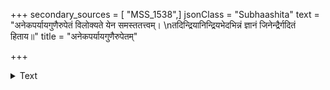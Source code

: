 +++
secondary_sources = [ "MSS_1538",]
jsonClass = "Subhaashita"
text = "अनेकपर्यायगुणैरुपेतं विलोक्यते येन समस्ततत्त्वम्।  \nतदिन्द्रियानिन्द्रियभेदभिन्नं ज्ञानं जिनेन्द्रैर्गदितं हिताय॥"
title = "अनेकपर्यायगुणैरुपेतम्"

+++

<details><summary>Text</summary>

अनेकपर्यायगुणैरुपेतं विलोक्यते येन समस्ततत्त्वम्।  
तदिन्द्रियानिन्द्रियभेदभिन्नं ज्ञानं जिनेन्द्रैर्गदितं हिताय॥
</details>
